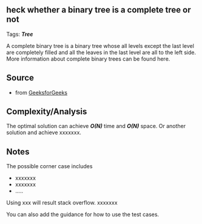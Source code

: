 [comment]: <> (This is a comment, it will not be included. For every question commit to the repository, you should put this readme file in the question/problem folder as a readme file, rename it to README.md)

## heck whether a binary tree is a complete tree or not
Tags: ___Tree___

A complete binary tree is a binary tree whose all levels except the last level are completely filled and all the leaves in the last level are all to the left side. More information about complete binary trees can be found here.

## Source
* from [GeeksforGeeks](http://www.geeksforgeeks.org/check-whether-binary-tree-complete-not-set-2-recursive-solution/)

## Complexity/Analysis
The optimal solution can achieve ___O(N)___ time and ___O(N)___ space. Or another solution and achieve xxxxxxx.

## Notes
The possible corner case includes
* xxxxxxx
* xxxxxxx
* .....

Using xxx will result stack overflow. xxxxxxx

You can also add the guidance for how to use the test cases.
